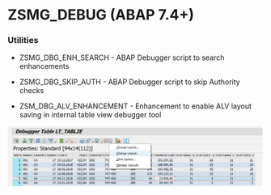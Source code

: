 # ZSMG_DEBUG (ABAP 7.4+)
### Utilities

- ZSMG_DBG_ENH_SEARCH - ABAP Debugger script to search enhancements
- ZSMG_DBG_SKIP_AUTH - ABAP Debugger script to skip Authority checks

- ZSM_DBG_ALV_ENHANCEMENT - Enhancement to enable ALV layout saving in internal table view debugger tool

[![](https://github.com/MikeSidorochkin/ZSMG_DEBUG/blob/master/dbg_enhancement.png)](https://github.com/MikeSidorochkin/ZSMG_DEBUG/blob/master/dbg_enhancement.png)
